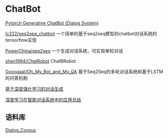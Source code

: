 # ChatBot

[Pytorch Generative ChatBot (Dialog System)](https://github.com/demi6od/ChatBot)

[lc222/seq2seq_chatbot](https://github.com/lc222/seq2seq_chatbot) 一个简单的基于seq2seq模型的chatbot对话系统的tensorflow实现

[PowerChina/seq2seq](https://github.com/PowerChina/seq2seq) 一个生成对话系统，可实现单轮对话

[shen1994/ChatRobot](https://github.com/shen1994/ChatRobot) ChatBRobot

[Goooaaal/Oh_My_Bot_and_My_QA](https://github.com/Goooaaal/Oh_My_Bot_and_My_QA) 基于Seq2Seq的多轮对话系统和基于LSTM的问答机制

[基于深度强化学习的对话生成](https://zhuanlan.zhihu.com/p/149580680)

[深度学习在智能对话系统中的应用总结](https://zhuanlan.zhihu.com/p/144988602)

## 语料库
[Dialog_Corpus](https://github.com/candlewill/Dialog_Corpus)
